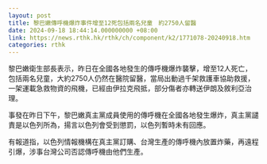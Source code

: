 ```yaml
---
layout: post
title: 黎巴嫩傳呼機爆炸事件增至12死包括兩名兒童　約2750人留醫
date: 2024-09-18 18:44:14.000000000 +08:00
link: https://news.rthk.hk/rthk/ch/component/k2/1771078-20240918.htm
categories: rthk
---
```


黎巴嫩衛生部長表示，昨日在全國各地發生的傳呼機爆炸襲擊，增至12人死亡，包括兩名兒童，大約2750人仍然在醫院留醫，當局出動過千架救護車協助救援，一架運載急救物資的飛機，已經由伊拉克飛抵，部分傷者亦轉送伊朗及敘利亞治理。

事發在昨日下午，黎巴嫩真主黨成員使用的傳呼機在全國各地發生爆炸，真主黨譴責是以色列所為，揚言以色列會受到懲罰，以色列暫時未有回應。

有報道指，以色列情報機構在真主黨訂購、台灣生產的傳呼機內放置炸藥，再遠程引爆，涉事台灣公司否認傳呼機由他們生產。
